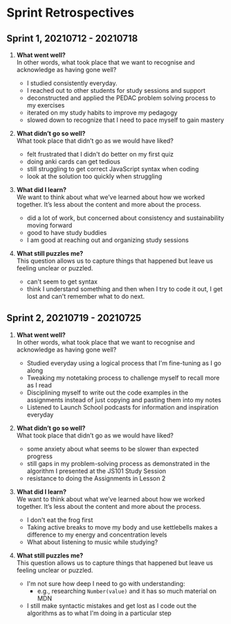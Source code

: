 # Sprint Retrospectives

## Sprint 1, 20210712 - 20210718

1. **What went well?**\
In other words, what took place that we want to recognise and acknowledge as having gone well?

   - I studied consistently everyday.
   - I reached out to other students for study sessions and support
   - deconstructed and applied the PEDAC problem solving process to my exercises
   - iterated on my study habits to improve my pedagogy
   - slowed down to recognize that I need to pace myself to gain mastery

2. **What didn’t go so well?**\
  What took place that didn’t go as we would have liked?

   - felt frustrated that I didn't do better on my first quiz
   - doing anki cards can get tedious
   - still struggling to get correct JavaScript syntax when coding
   - look at the solution too quickly when struggling

3. **What did I learn?**\
We want to think about what we’ve learned about how we worked together. It’s less about the content and more about the process.

   - did a lot of work, but concerned about consistency and sustainability moving forward
   - good to have study buddies
   - I am good at reaching out and organizing study sessions

4. **What still puzzles me?**\
This question allows us to capture things that happened but leave us feeling unclear or puzzled.

   - can't seem to get syntax
   - think I understand something and then when I try to code it out, I get lost and can't remember what to do next.

## Sprint 2, 20210719 - 20210725

1. **What went well?**\
In other words, what took place that we want to recognise and acknowledge as having gone well?

   - Studied everyday using a logical process that I'm fine-tuning as I go along
   - Tweaking my notetaking process to challenge myself to recall more as I read
   - Disciplining myself to write out the code examples in the assignments instead of just copying and pasting them into my notes
   - Listened to Launch School podcasts for information and inspiration everyday

1. **What didn’t go so well?**\
  What took place that didn’t go as we would have liked?

   - some anxiety about what seems to be slower than expected progress
   - still gaps in my problem-solving process as demonstrated in the algorithm I presented at the JS101 Study Session
   - resistance to doing the Assignments in Lesson 2

1. **What did I learn?**\
We want to think about what we’ve learned about how we worked together. It’s less about the content and more about the process.

   - I don't eat the frog first
   - Taking active breaks to move my body and use kettlebells makes a difference to my energy and concentration levels
   - What about listening to music while studying?

1. **What still puzzles me?**\
This question allows us to capture things that happened but leave us feeling unclear or puzzled.

   - I'm not sure how deep I need to go with understanding:
     - e.g., researching `Number(value)` and it has so much material on MDN
   - I still make syntactic mistakes and get lost as I code out the algorithms as to what I'm doing in a particular step
